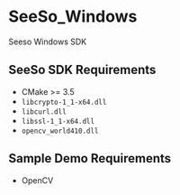 # SeeSo_Windows
Seeso Windows SDK

## SeeSo SDK Requirements
* CMake >= 3.5
* `libcrypto-1_1-x64.dll`
* `libcurl.dll`
* `libssl-1_1-x64.dll`
* `opencv_world410.dll`

## Sample Demo Requirements
* OpenCV
